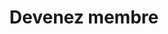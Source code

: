 ---
title: 'Devenez membre'
draft: false
type: columns
columns:
  - text: |
      # Je m’implique et je deviens bénévole d’Action Longueuil
      Action Longueuil compte sur l’appui de nombreux bénévoles soucieux de l’avenir et du développement de notre belle et grande Ville de Longueuil.

      C’est ensemble que nous bâtissons le Longueuil de demain !

      ### Quelques exemples d’implication :
      
      - Appel téléphonique
      - Chauffeur
      - Communication écrite
      - Correspondance
      - Saisie de données
      - Soutien clérical
      - Soutien technique
  - text: |
      # Je souhaite offrir du temps
      Vous avez quelques heures à donner !

      Ensemble, nous déterminerons les activités bénévoles en fonction de vos intérêts et vos goûts.

      Communiquez avec nous en ciblant quel type de bénévolat vous intéresse.   

    button: Impliquez-vous
    button_href: https://monelection.org/form/volunteer/2Io5BdnTSrQhtp3iD7NOhkGWTMT8Ho
---